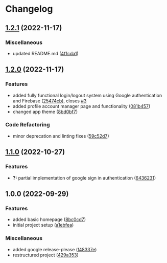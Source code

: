 # Changelog

## [1.2.1](https://github.com/SethCohen/ASL/compare/v1.2.0...v1.2.1) (2022-11-17)


### Miscellaneous

* updated README.md ([4f1cda1](https://github.com/SethCohen/ASL/commit/4f1cda17b3c78d2e3d0d9ae32ddbe9db16e773fd))

## [1.2.0](https://github.com/SethCohen/ASL/compare/v1.1.0...v1.2.0) (2022-11-17)


### Features

* added fully functional login/logout system using Google authentication and Firebase ([25474cb](https://github.com/SethCohen/ASL/commit/25474cbae7de97c1a1ee3e658a58785580420e68)), closes [#3](https://github.com/SethCohen/ASL/issues/3)
* added profile account manager page and functionality ([081b457](https://github.com/SethCohen/ASL/commit/081b45775133520d92daa088b34b625329a7a0d3))
* changed app theme ([8bd0bf7](https://github.com/SethCohen/ASL/commit/8bd0bf7c8e9689909675955bc0b311e5d760b3cd))


### Code Refactoring

* minor deprecation and linting fixes ([59c52d7](https://github.com/SethCohen/ASL/commit/59c52d7e4e25a58c64cffb9d816f5735304b12ce))

## [1.1.0](https://github.com/SethCohen/ASL/compare/v1.0.0...v1.1.0) (2022-10-27)


### Features

* **?:** partial implementation of google sign in authentication ([6436231](https://github.com/SethCohen/ASL/commit/6436231d3de8312a95616bfafd6fa32e74872e50))

## 1.0.0 (2022-09-29)


### Features

* added basic homepage ([8bc0cd7](https://github.com/SethCohen/ASL/commit/8bc0cd75344948c0ac6aa8aaa9e014891725d8d3))
* initial project setup ([a1ebfea](https://github.com/SethCohen/ASL/commit/a1ebfea9b703835f08777ecbb369662ab40c0b6e))


### Miscellaneous

* added google release-please ([f48337e](https://github.com/SethCohen/ASL/commit/f48337ec8bac3feae32ef159cb19aa1324e872af))
* restructured project ([429a353](https://github.com/SethCohen/ASL/commit/429a3530a873a2e4771a4ec1255bf1f45cb5b69f))
